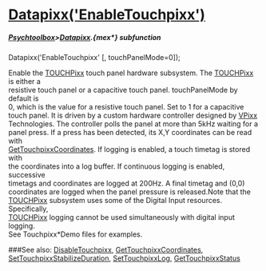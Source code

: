 # [Datapixx('EnableTouchpixx')](Datapixx-EnableTouchpixx) 
##### [Psychtoolbox](Psychtoolbox)>[Datapixx](Datapixx).{mex*} subfunction

Datapixx('EnableTouchpixx' [, touchPanelMode=0]);

Enable the [TOUCHPixx](TOUCHPixx) touch panel hardware subsystem. The [TOUCHPixx](TOUCHPixx) is either a  
resistive touch panel or a capacitive touch panel. touchPanelMode by default is  
0, which is the value for a resistive touch panel. Set to 1 for a capacitive  
touch panel. It is driven by a custom hardware controller designed by [VPixx](VPixx)  
Technologies. The controller polls the panel at more than 5kHz waiting for a  
panel press. If a press has been detected, its X,Y coordinates can be read with  
[GetTouchpixxCoordinates](GetTouchpixxCoordinates). If logging is enabled, a touch timetag is stored with  
the coordinates into a log buffer. If continuous logging is enabled, successive  
timetags and coordinates are logged at 200Hz. A final timetag and (0,0)  
coordinates are logged when the panel pressure is released.Note that the  
[TOUCHPixx](TOUCHPixx) subsystem uses some of the Digital Input resources. Specifically,  
[TOUCHPixx](TOUCHPixx) logging cannot be used simultaneously with digital input logging.  
See Touchpixx\*Demo files for examples.  
  


###See also:
[DisableTouchpixx](Datapixx-DisableTouchpixx), [GetTouchpixxCoordinates](Datapixx-GetTouchpixxCoordinates), [SetTouchpixxStabilizeDuration](Datapixx-SetTouchpixxStabilizeDuration), [SetTouchpixxLog](Datapixx-SetTouchpixxLog), [GetTouchpixxStatus](Datapixx-GetTouchpixxStatus)
